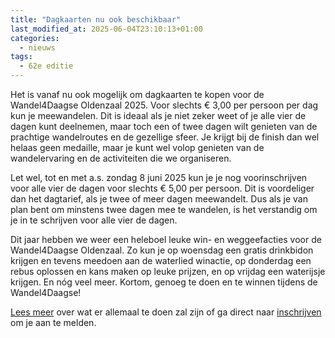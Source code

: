 ```yaml
---
title: "Dagkaarten nu ook beschikbaar"
last_modified_at: 2025-06-04T23:10:13+01:00
categories:
  - nieuws
tags:
  - 62e editie
---
```


Het is vanaf nu ook mogelijk om dagkaarten te kopen voor de Wandel4Daagse Oldenzaal 2025. Voor slechts € 3,00 per persoon per dag kun je meewandelen. Dit is ideaal als je niet zeker weet of je alle vier de dagen kunt deelnemen, maar toch een of twee dagen wilt genieten van de prachtige wandelroutes en de gezellige sfeer. Je krijgt bij de finish dan wel helaas geen medaille, maar je kunt wel volop genieten van de wandelervaring en de activiteiten die we organiseren.  

Let wel, tot en met a.s. zondag 8 juni 2025 kun je je nog voorinschrijven voor alle vier de dagen voor slechts € 5,00 per persoon. Dit is voordeliger dan het dagtarief, als je twee of meer dagen meewandelt. Dus als je van plan bent om minstens twee dagen mee te wandelen, is het verstandig om je in te schrijven voor alle vier de dagen.  

Dit jaar hebben we weer een heleboel leuke win- en weggeefacties voor de Wandel4Daagse Oldenzaal. Zo kun je op woensdag een gratis drinkbidon krijgen en tevens meedoen aan de waterlied winactie, op donderdag een rebus oplossen en kans maken op leuke prijzen, en op vrijdag een waterijsje krijgen. En nóg veel meer. Kortom, genoeg te doen en te winnen tijdens de Wandel4Daagse!

[Lees meer](/winacties) over wat er allemaal te doen zal zijn of ga direct naar [inschrijven](/inschrijven) om je aan te melden.  